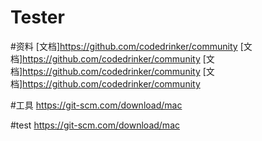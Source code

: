 # Tester

#资料
[文档]https://github.com/codedrinker/community
[文档]https://github.com/codedrinker/community
[文档]https://github.com/codedrinker/community
[文档]https://github.com/codedrinker/community



#工具
https://git-scm.com/download/mac


#test
https://git-scm.com/download/mac